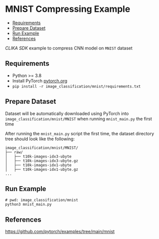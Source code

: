 # MNIST Compressing Example
<!--TOC-->

- [Requirements](#requirements)
- [Prepare Dataset](#prepare-dataset)
- [Run Example](#run-example)
- [References](#references)

<!--TOC-->

_CLIKA SDK_ example to compress CNN model on `MNIST` dataset

## Requirements

- Python >= 3.8
- Install PyTorch [pytorch.org](https://pytorch.org/)
- `pip install -r image_classification/mnist/requirements.txt`

## Prepare Dataset

Dataset will be automatically downloaded using PyTorch into `image_classification/mnist/MNIST`
when running `mnist_main.py` the first time

After running the `mnist_main.py` script the first time,
the dataset directory tree should look like the following:

```text
image_classification/mnist/MNIST/
├── raw/
│   ├── t10k-images-idx3-ubyte
│   ├── t10k-images-idx3-ubyte.gz
│   ├── t10k-images-idx1-ubyte
│   ├── t10k-images-idx1-ubyte.gz
...

```

## Run Example

```shell
# pwd: image_classification/mnist
python3 mnist_main.py
```

## References

<https://github.com/pytorch/examples/tree/main/mnist>
